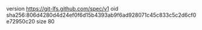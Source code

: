 version https://git-lfs.github.com/spec/v1
oid sha256:806d4280d4d24ef0f6d15b4393ab9f6ad928071c45c833c5c2d6cf0e72950c20
size 80

